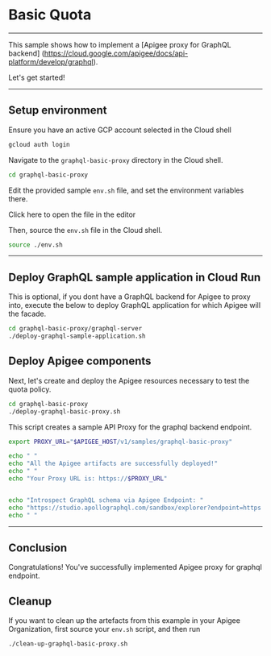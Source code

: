 # Basic Quota

---
This sample shows how to implement a [Apigee proxy for GraphQL backend] (https://cloud.google.com/apigee/docs/api-platform/develop/graphql). 

Let's get started!

---

## Setup environment

Ensure you have an active GCP account selected in the Cloud shell

```sh
gcloud auth login
```

Navigate to the `graphql-basic-proxy` directory in the Cloud shell.

```sh
cd graphql-basic-proxy
```

Edit the provided sample `env.sh` file, and set the environment variables there.

Click <walkthrough-editor-open-file filePath="graphql-basic-proxy/env.sh">here</walkthrough-editor-open-file> to open the file in the editor

Then, source the `env.sh` file in the Cloud shell.

```sh
source ./env.sh
```

---

## Deploy GraphQL sample application in Cloud Run 

This is optional, if you dont have a GraphQL backend for Apigee to proxy into, execute the below to deploy GraphQL application for which Apigee will the facade.

```sh
cd graphql-basic-proxy/graphql-server
./deploy-graphql-sample-application.sh
```

## Deploy Apigee components

Next, let's create and deploy the Apigee resources necessary to test the quota policy.

```sh
cd graphql-basic-proxy
./deploy-graphql-basic-proxy.sh
```

This script creates a sample API Proxy for the graphql backend endpoint.

```sh
export PROXY_URL="$APIGEE_HOST/v1/samples/graphql-basic-proxy"

echo " "
echo "All the Apigee artifacts are successfully deployed!"
echo " "
echo "Your Proxy URL is: https://$PROXY_URL"


echo "Introspect GraphQL schema via Apigee Endpoint: "
echo "https://studio.apollographql.com/sandbox/explorer?endpoint=https://$PROXY_URL"
echo " "
```

---
## Conclusion

<walkthrough-conclusion-trophy></walkthrough-conclusion-trophy>

Congratulations! You've successfully implemented Apigee proxy for graphql endpoint.

<walkthrough-inline-feedback></walkthrough-inline-feedback>

## Cleanup

If you want to clean up the artefacts from this example in your Apigee Organization, first source your `env.sh` script, and then run

```bash
./clean-up-graphql-basic-proxy.sh
```
